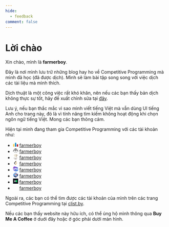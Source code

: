 ```yaml
---
hide:
  - feedback
comment: false
---
```


# Lời chào

Xin chào, mình là **farmerboy**.

Đây là nơi mình lưu trữ những blog hay ho về Competitive Programming mà mình đã học (đã được dịch). Mình sẽ làm bài tập song song với việc dịch các tài liệu mà mình thích.

Dịch thuật là một công việc rất khó khăn, nên nếu các bạn thấy bản dịch không thực sự tốt, hãy đề xuất chỉnh sửa tại [đây](https://github.com/farmerboy95/CPBlogs).

Lưu ý, nếu bạn thắc mắc vì sao mình viết tiếng Việt mà vẫn dùng UI tiếng Anh cho trang này, đó là vì tính năng tìm kiếm không hoạt động khi chọn ngôn ngữ tiếng Việt. Mong các bạn thông cảm.

Hiện tại mình đang tham gia Competitive Programming với các tài khoản như:

- <img src="assets/images/codeforces.png" width="16" height="16"/>  [farmerboy](https://codeforces.com/profile/farmerboy)
- <img src="assets/images/atcoder.png" width="16" height="16"/>  [farmerboy](https://atcoder.jp/users/farmerboy)
- <img src="assets/images/codechef.png" width="16" height="16"/>  [farmerboy](https://www.codechef.com/users/farmerboy)
- <img src="assets/images/leetcode.png" width="16" height="16"/>  [farmerboy](https://leetcode.com/farmerboy/)
- <img src="assets/images/topcoder.png" width="16" height="16"/>  [farmerboy](https://www.topcoder.com/members/farmerboy)
- <img src="assets/images/toki.png" width="16" height="16"/>  [farmerboy](https://tlx.toki.id/profiles/farmerboy)
- <img src="assets/images/hackerrank.png" width="16" height="16"/>  [farmerboy](https://www.hackerrank.com/profile/farmerboy)
- <img src="assets/images/uva.ico" width="16" height="16"/>  [farmerboy](https://uhunt.onlinejudge.org/id/762901)

Ngoài ra, các bạn có thể tìm được các tài khoản của mình trên các trang Competitive Programming tại [clist.by](https://clist.by/coder/farmerboy/).

Nếu các bạn thấy website này hữu ích, có thể ủng hộ mình thông qua **Buy Me A Coffee** ở duới đây hoặc ở góc phải dưới màn hình.

<script type="text/javascript" src="https://cdnjs.buymeacoffee.com/1.0.0/button.prod.min.js" data-name="bmc-button" data-slug="farmerboy" data-color="#FFDD00" data-emoji="" data-font="Cookie" data-text="Buy me a coffee" data-outline-color="#000000" data-font-color="#000000" data-coffee-color="#ffffff" ></script>
